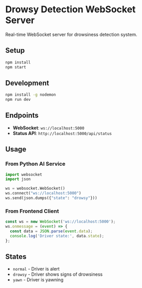 # Drowsy Detection WebSocket Server

Real-time WebSocket server for drowsiness detection system.

## Setup

```bash
npm install
npm start
```

## Development

```bash
npm install -g nodemon
npm run dev
```

## Endpoints

- **WebSocket**: `ws://localhost:5000`
- **Status API**: `http://localhost:5000/api/status`

## Usage

### From Python AI Service
```python
import websocket
import json

ws = websocket.WebSocket()
ws.connect("ws://localhost:5000")
ws.send(json.dumps({"state": "drowsy"}))
```

### From Frontend Client
```javascript
const ws = new WebSocket('ws://localhost:5000');
ws.onmessage = (event) => {
  const data = JSON.parse(event.data);
  console.log('Driver state:', data.state);
};
```

## States
- `normal` - Driver is alert
- `drowsy` - Driver shows signs of drowsiness  
- `yawn` - Driver is yawning